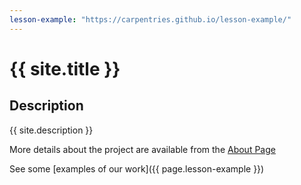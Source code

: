 ```yaml
---
lesson-example: "https://carpentries.github.io/lesson-example/"
---
```


# {{ site.title }}

## Description
{{ site.description }}

More details about the project are available from the [About Page](about)

See some [examples of our work]({{ page.lesson-example }})

